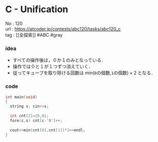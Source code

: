 # C - Unification

No	: 120  
url	: https://atcoder.jp/contests/abc120/tasks/abc120_c  
tag	: [[全探索]]  #ABC #gray

### idea
- すべての操作後は，０か１のみとなっている．
- 操作では０と１が１つずつ消えていく．
- 従ってキューブを取り除ける回数は $min($`0`の個数,`1`の個数$)\times2$ となる．

### code
```cpp
int	main(void)
{
  string s; cin>>s;
  
  int cnt[2]={0,0};
  fore(c,s) cnt[c-'0']++;
  
  cout<<min(cnt[0],cnt[1])*2<<endl;
}
```